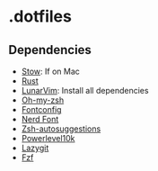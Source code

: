 # .dotfiles

## Dependencies

* [Stow](https://formulae.brew.sh/formula/stow): If on Mac 
* [Rust](https://www.rust-lang.org/tools/install)
* [LunarVim](https://www.lunarvim.org/docs/installation): Install all dependencies
* [Oh-my-zsh](https://ohmyz.sh/#install)
* [Fontconfig](https://formulae.brew.sh/formula/fontconfig)
* [Nerd Font](https://github.com/ronniedroid/getnf)
* [Zsh-autosuggestions](https://github.com/zsh-users/zsh-autosuggestions/blob/master/INSTALL.md)
* [Powerlevel10k](https://github.com/romkatv/powerlevel10k#oh-my-zsh)
* [Lazygit](https://github.com/jesseduffield/lazygit)
* [Fzf](https://github.com/junegunn/fzf#installation)
